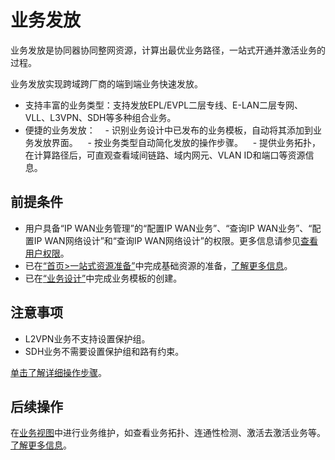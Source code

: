 # 业务发放
业务发放是协同器协同整网资源，计算出最优业务路径，一站式开通并激活业务的过程。

业务发放实现跨域跨厂商的端到端业务快速发放。
- 支持丰富的业务类型：支持发放EPL/EVPL二层专线、E-LAN二层专网、VLL、L3VPN、SDH等多种组合业务。
- 便捷的业务发放：
    - 识别业务设计中已发布的业务模板，自动将其添加到业务发放界面。
    - 按业务类型自动简化发放的操作步骤。
    - 提供业务拓扑，在计算路径后，可直观查看域间链路、域内网元、VLAN ID和端口等资源信息。

## 前提条件
- 用户具备“IP WAN业务管理”的“配置IP WAN业务”、“查询IP WAN业务”、“配置IP WAN网络设计”和“查询IP WAN网络设计”的权限。更多信息请参见[查看用户权限](https://100.100.183.196:31943/hedex/infoCenterHome.html "")。
- 已在[“首页>一站式资源准备”](https://100.100.183.196:31943/hedex/infoCenterHome.html "")中完成基础资源的准备，[了解更多信息](https://100.100.183.196:31943/hedex/infoCenterHome.html "")。
- 已在[“业务设计”](https://100.100.183.196:31943/hedex/infoCenterHome.html "")中完成业务模板的创建。

## 注意事项
- L2VPN业务不支持设置保护组。
- SDH业务不需要设置保护组和路有约束。

[单击了解详细操作步骤](https://100.100.183.196:31943/hedex/infoCenterHome.html "")。

## 后续操作
在[业务视图](https://100.100.183.196:31943/hedex/infoCenterHome.html "")中进行业务维护，如查看业务拓扑、连通性检测、激活去激活业务等。[了解更多信息](https://100.100.183.196:31943/hedex/infoCenterHome.html "")。
